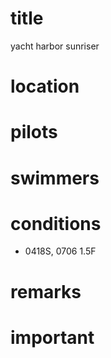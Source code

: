 # title

yacht harbor sunriser

# location

# pilots

# swimmers

# conditions
* 0418S, 0706 1.5F

# remarks

# important
